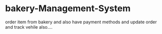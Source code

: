 # bakery-Management-System
order item from bakery and also have payment methods and update order and track vehile also....
